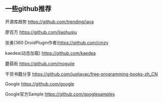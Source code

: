 ## 一些github推荐
开源库趋势 https://github.com/trending/java

廖百万 https://github.com/liaohuqiu

张勇(360 DroidPlugin作者)https://github.com/cmzy

kaedea(动态加载) https://github.com/kaedea

蘑菇街 https://github.com/mogujie

干货书籍分享 https://github.com/justjavac/free-programming-books-zh_CN

Google https://github.com/google

Google官方Sample https://github.com/googlesamples
